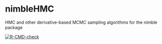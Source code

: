 # nimbleHMC
HMC and other derivative-based MCMC sampling algorithms for the nimble package


<!-- badges: start -->
[![R-CMD-check](https://github.com/nimble-dev/nimbleHMC/workflows/R-CMD-check/badge.svg)](https://github.com/nimble-dev/nimbleHMC/actions)
<!-- badges: end -->


